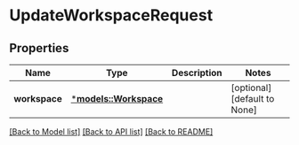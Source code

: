 # UpdateWorkspaceRequest

## Properties
Name | Type | Description | Notes
------------ | ------------- | ------------- | -------------
**workspace** | [***models::Workspace**](Workspace.md) |  | [optional] [default to None]

[[Back to Model list]](../README.md#documentation-for-models) [[Back to API list]](../README.md#documentation-for-api-endpoints) [[Back to README]](../README.md)


